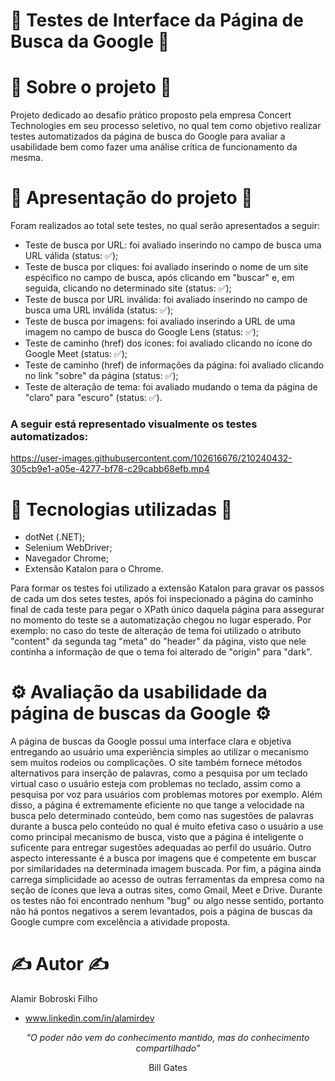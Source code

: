 # 🤖 Testes de Interface da Página de Busca da Google 🤖

# 📜 Sobre o projeto 📜

Projeto dedicado ao desafio prático proposto pela empresa Concert Technologies em seu processo seletivo, no qual tem como objetivo realizar testes automatizados da página de busca do Google para avaliar a usabilidade bem como fazer uma análise crítica de funcionamento da mesma.

# 🎥 Apresentação do projeto 🎥

Foram realizados ao total sete testes, no qual serão apresentados a seguir:
- Teste de busca por URL: foi avaliado inserindo no campo de busca uma URL válida (status: ✅);
- Teste de busca por cliques: foi avaliado inserindo o nome de um site espécifico no campo de busca, após clicando em "buscar" e, em seguida, clicando no determinado site (status: ✅);
- Teste de busca por URL inválida: foi avaliado inserindo no campo de busca uma URL inválida (status: ✅);
- Teste de busca por imagens: foi avaliado inserindo a URL de uma imagem no campo de busca do Google Lens (status: ✅);
- Teste de caminho (href) dos ícones: foi avaliado clicando no ícone do Google Meet (status: ✅);
- Teste de caminho (href) de informações da página: foi avaliado clicando no link "sobre" da página (status: ✅);
- Teste de alteração de tema: foi avaliado mudando o tema da página de "claro" para "escuro" (status: ✅).

###  A seguir está representado visualmente os testes automatizados:

https://user-images.githubusercontent.com/102616676/210240432-305cb9e1-a05e-4277-bf78-c29cabb68efb.mp4

# 🧬 Tecnologias utilizadas 🧬

- dotNet (.NET);
- Selenium WebDriver;
- Navegador Chrome;
- Extensão Katalon para o Chrome.

Para formar os testes foi utilizado a extensão Katalon para gravar os passos de cada um dos setes testes, após foi inspecionado a página do caminho final de cada teste para pegar o XPath único daquela página para assegurar no momento do teste se a automatização chegou no lugar esperado. Por exemplo: no caso do teste de alteração de tema foi utilizado o atributo "content" da segunda tag "meta" do "header" da página, visto que nele continha a informação de que o tema foi alterado de "origin" para "dark".

# ⚙️ Avaliação da usabilidade da página de buscas da Google ⚙️

A página de buscas da Google possui uma interface clara e objetiva entregando ao usuário uma experiência simples ao utilizar o mecanismo sem muitos rodeios ou complicações. O site também fornece métodos alternativos para inserção de palavras, como a pesquisa por um teclado virtual caso o usuário esteja com problemas no teclado, assim como a pesquisa por voz para usuários com problemas motores por exemplo. Além disso, a página é extremamente eficiente no que tange a velocidade na busca pelo determinado conteúdo, bem como nas sugestões de palavras durante a busca pelo conteúdo no qual é muito efetiva caso o usuário a use como principal mecanismo de busca, visto que a página é inteligente o suficente para entregar sugestões adequadas ao perfil do usuário. Outro aspecto interessante é a busca por imagens que é competente em buscar por similaridades na determinada imagem buscada. Por fim, a página ainda carrega simplicidade ao acesso de outras ferramentas da empresa como na seção de ícones que leva a outras sites, como Gmail, Meet e Drive. Durante os testes não foi encontrado nenhum "bug" ou algo nesse sentido, portanto não há pontos negativos a serem levantados, pois a página de buscas da Google cumpre com excelência a atividade proposta.

# ✍️ Autor ✍️
Alamir Bobroski Filho 
- www.linkedin.com/in/alamirdev

<p align = "center"><em>"O poder não vem do conhecimento mantido, mas do conhecimento compartilhado"</em></p> <p align = "center">Bill Gates</p>

